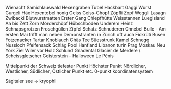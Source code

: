 Wienacht 
Samichlauswald
Hexengraben
Tubel
Hackbart
Gaggi
Wurst
Gurgeli
Häx
Hexentobel
honig
Geiss
Geiss-Chopf
Zöpfli
Zopf
Weggli
Lasagn
Zwibacki
Blutwurstmatten
Erster Gang
Chlepfhütte
Weisstannen
Luegisland
Aa bis Zett
Zorn
Mörderchöpf
Hübschböden
Underem Heinz
Schnapsgrotzen
Froschgüllen
Zipfel
Schatz
Schnuderen
Chnebel
Bulle - Am ersten Mai trifft man neben Demonstranten in Zürich oft auch 
Fickrüti
Busen
Fotzenacker
Tartar
Knoblauch
Chäs
Tee
Süesstrunk
Kamel
Schnegg
Nussloch
Pfeifensack
Schläg
Pool
Hanfland
Libanon
turin
Prag
Moskau
Neu York
Ziel
Wiler vor Holz
Schlund
Gnadental
Glacier de Merdere / Scheissgletscher
Geisterstein - Halloween
Le Pénis

Mittelpunkt der Schweiz
tiefester Punkt
Höchster Punkt
Nördlicher, Westlicher, Südlicher, Östlicher Punkt etc.
0-punkt koordinatensystem

Sägitaler see -> kryophil